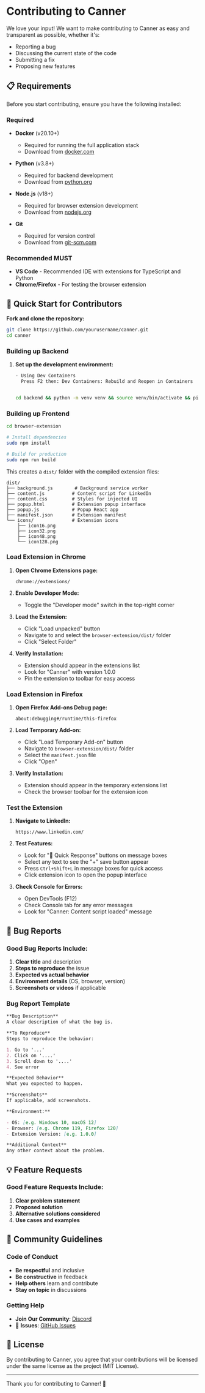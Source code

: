 # Contributing to Canner

We love your input! We want to make contributing to Canner as easy and transparent as possible, whether it's:

- Reporting a bug
- Discussing the current state of the code
- Submitting a fix
- Proposing new features

## 📋 Requirements

Before you start contributing, ensure you have the following installed:

### Required

- **Docker** (v20.10+)

  - Required for running the full application stack
  - Download from [docker.com](https://www.docker.com/get-started)

- **Python** (v3.8+)

  - Required for backend development
  - Download from [python.org](https://www.python.org/downloads/)

- **Node.js** (v18+)

  - Required for browser extension development
  - Download from [nodejs.org](https://nodejs.org/)

- **Git**
  - Required for version control
  - Download from [git-scm.com](https://git-scm.com/)

### Recommended MUST

- **VS Code** - Recommended IDE with extensions for TypeScript and Python
- **Chrome/Firefox** - For testing the browser extension

## 🚀 Quick Start for Contributors

**Fork and clone the repository:**

```bash
git clone https://github.com/yourusername/canner.git
cd canner
```

### Building up Backend

1. **Set up the development environment:**

   ```bash
   - Using Dev Containers
     Press F2 then: Dev Containers: Rebuild and Reopen in Containers

   
   cd backend && python -m venv venv && source venv/bin/activate && pip install -r requirements.txt && python app.py
   ```

### Building up Frontend

```bash
cd browser-extension

# Install dependencies
sudo npm install

# Build for production
sudo npm run build

```

This creates a `dist/` folder with the compiled extension files:

```
dist/
├── background.js        # Background service worker
├── content.js          # Content script for LinkedIn
├── content.css         # Styles for injected UI
├── popup.html          # Extension popup interface
├── popup.js            # Popup React app
├── manifest.json       # Extension manifest
└── icons/              # Extension icons
    ├── icon16.png
    ├── icon32.png
    ├── icon48.png
    └── icon128.png
```

### Load Extension in Chrome

1. **Open Chrome Extensions page:**

   ```
   chrome://extensions/
   ```

2. **Enable Developer Mode:**

   - Toggle the "Developer mode" switch in the top-right corner

3. **Load the Extension:**

   - Click "Load unpacked" button
   - Navigate to and select the `browser-extension/dist/` folder
   - Click "Select Folder"

4. **Verify Installation:**
   - Extension should appear in the extensions list
   - Look for "Canner" with version 1.0.0
   - Pin the extension to toolbar for easy access

### Load Extension in Firefox

1. **Open Firefox Add-ons Debug page:**

   ```
   about:debugging#/runtime/this-firefox
   ```

2. **Load Temporary Add-on:**

   - Click "Load Temporary Add-on" button
   - Navigate to `browser-extension/dist/` folder
   - Select the `manifest.json` file
   - Click "Open"

3. **Verify Installation:**
   - Extension should appear in the temporary extensions list
   - Check the browser toolbar for the extension icon

### Test the Extension

1. **Navigate to LinkedIn:**

   ```
   https://www.linkedin.com/
   ```

2. **Test Features:**

   - Look for "💬 Quick Response" buttons on message boxes
   - Select any text to see the "+" save button appear
   - Press `Ctrl+Shift+L` in message boxes for quick access
   - Click extension icon to open the popup interface

3. **Check Console for Errors:**
   - Open DevTools (F12)
   - Check Console tab for any error messages
   - Look for "Canner: Content script loaded" message

## 🐛 Bug Reports

### Good Bug Reports Include:

1. **Clear title** and description
2. **Steps to reproduce** the issue
3. **Expected vs actual behavior**
4. **Environment details** (OS, browser, version)
5. **Screenshots or videos** if applicable

### Bug Report Template

```markdown
**Bug Description**
A clear description of what the bug is.

**To Reproduce**
Steps to reproduce the behavior:

1. Go to '...'
2. Click on '....'
3. Scroll down to '....'
4. See error

**Expected Behavior**
What you expected to happen.

**Screenshots**
If applicable, add screenshots.

**Environment:**

- OS: [e.g. Windows 10, macOS 12]
- Browser: [e.g. Chrome 119, Firefox 120]
- Extension Version: [e.g. 1.0.0]

**Additional Context**
Any other context about the problem.
```

## 💡 Feature Requests

### Good Feature Requests Include:

1. **Clear problem statement**
2. **Proposed solution**
3. **Alternative solutions considered**
4. **Use cases and examples**

## 🤝 Community Guidelines

### Code of Conduct

- **Be respectful** and inclusive
- **Be constructive** in feedback
- **Help others** learn and contribute
- **Stay on topic** in discussions

### Getting Help

- **Join Our Community**: [Discord](https://discord.com/invite/the-cloudops-community-1030513521122885642)
- 🐛 **Issues**: [GitHub Issues](https://github.com/piyushsachdeva/canner/issues)

## 📜 License

By contributing to Canner, you agree that your contributions will be licensed under the same license as the project (MIT License).

---

Thank you for contributing to Canner! 🎉

